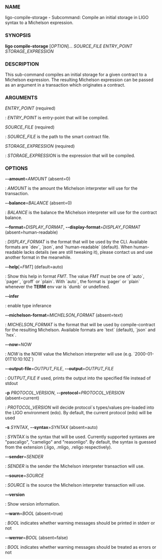 ### NAME

ligo-compile-storage - Subcommand: Compile an initial storage in LIGO
syntax to a Michelson expression.

### SYNOPSIS

**ligo compile-storage** \[*OPTION*\]\... *SOURCE_FILE* *ENTRY_POINT*
*STORAGE_EXPRESSION*

### DESCRIPTION

This sub-command compiles an initial storage for a given contract to a
Michelson expression. The resulting Michelson expression can be passed
as an argument in a transaction which originates a contract.

### ARGUMENTS

*ENTRY_POINT* (required)

:   *ENTRY_POINT* is entry-point that will be compiled.

*SOURCE_FILE* (required)

:   *SOURCE_FILE* is the path to the smart contract file.

*STORAGE_EXPRESSION* (required)

:   *STORAGE_EXPRESSION* is the expression that will be compiled.

### OPTIONS

**\--amount**=*AMOUNT* (absent=0)

:   *AMOUNT* is the amount the Michelson interpreter will use for the
    transaction.

**\--balance**=*BALANCE* (absent=0)

:   *BALANCE* is the balance the Michelson interpreter will use for the
    contract balance.

**\--format**=*DISPLAY_FORMAT*, **\--display-format**=*DISPLAY_FORMAT* (absent=human-readable)

:   *DISPLAY_FORMAT* is the format that will be used by the CLI.
    Available formats are \`dev\`, \`json\`, and \`human-readable\`
    (default). When human-readable lacks details (we are still tweaking
    it), please contact us and use another format in the meanwhile.

**\--help**\[=*FMT*\] (default=auto)

:   Show this help in format *FMT*. The value *FMT* must be one of
    \`auto\`, \`pager\`, \`groff\` or \`plain\`. With \`auto\`, the
    format is \`pager\` or \`plain\` whenever the **TERM** env var is
    \`dumb\` or undefined.

**\--infer**

:   enable type inferance

**\--michelson-format**=*MICHELSON_FORMAT* (absent=text)

:   *MICHELSON_FORMAT* is the format that will be used by
    compile-contract for the resulting Michelson. Available formats are
    \`text\` (default), \`json\` and \`hex\`.

**\--now**=*NOW*

:   *NOW* is the NOW value the Michelson interpreter will use (e.g.
    \`2000-01-01T10:10:10Z\`)

**\--output-file**=*OUTPUT_FILE*, **\--output**=*OUTPUT_FILE*

:   *OUTPUT_FILE* if used, prints the output into the specified file
    instead of stdout

**-p** *PROTOCOL_VERSION*, **\--protocol**=*PROTOCOL_VERSION* (absent=current)

:   *PROTOCOL_VERSION* will decide protocol\`s types/values pre-loaded
    into the LIGO environment (edo). By default, the current protocol
    (edo) will be used

**-s** *SYNTAX*, **\--syntax**=*SYNTAX* (absent=auto)

:   *SYNTAX* is the syntax that will be used. Currently supported
    syntaxes are \"pascaligo\", \"cameligo\" and \"reasonligo\". By
    default, the syntax is guessed from the extension (.ligo, .mligo,
    .religo respectively).

**\--sender**=*SENDER*

:   *SENDER* is the sender the Michelson interpreter transaction will
    use.

**\--source**=*SOURCE*

:   *SOURCE* is the source the Michelson interpreter transaction will
    use.

**\--version**

:   Show version information.

**\--warn**=*BOOL* (absent=true)

:   *BOOL* indicates whether warning messages should be printed in
    stderr or not

**\--werror**=*BOOL* (absent=false)

:   *BOOL* indicates whether warning messages should be treated as
    errors or not
